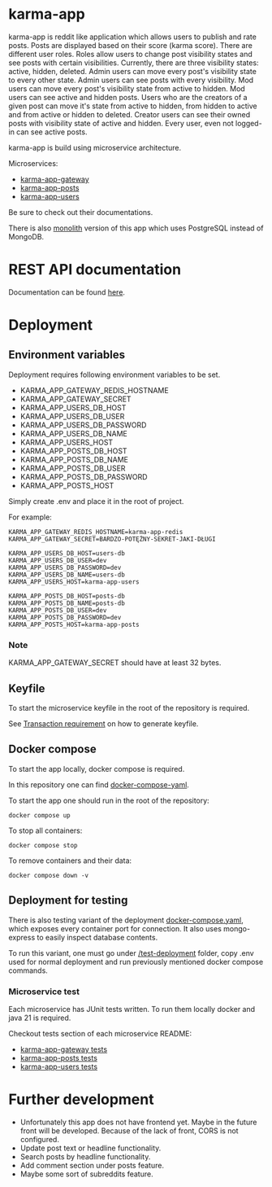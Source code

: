 # karma-app

karma-app is reddit like application which allows users to publish and rate posts. Posts are displayed based on their
score (karma score). There are different user roles. Roles allow users to change post visibility states and see posts
with certain visibilities. Currently, there are three visibility states: active, hidden, deleted. Admin users can move
every post's visibility state to every other state. Admin users can see posts with every visibility. Mod users can move
every post's visibility state from active to hidden. Mod users can see active and hidden posts. Users who are the
creators of a given post can move it's state from active to hidden, from hidden to active and from active or hidden to
deleted. Creator users can see their owned posts with visibility state of active and hidden. Every user, even not
logged-in can see active posts.

karma-app is build using microservice architecture.

Microservices:

- [karma-app-gateway]
- [karma-app-posts]
- [karma-app-users]

Be sure to check out their documentations.

There is also [monolith][karma-app-monolith] version of this app which uses PostgreSQL
instead of MongoDB.

# REST API documentation

Documentation can be found [here][rest-api-docs].

# Deployment

## Environment variables

Deployment requires following environment variables to be set.

- KARMA_APP_GATEWAY_REDIS_HOSTNAME
- KARMA_APP_GATEWAY_SECRET
- KARMA_APP_USERS_DB_HOST
- KARMA_APP_USERS_DB_USER
- KARMA_APP_USERS_DB_PASSWORD
- KARMA_APP_USERS_DB_NAME
- KARMA_APP_USERS_HOST
- KARMA_APP_POSTS_DB_HOST
- KARMA_APP_POSTS_DB_NAME
- KARMA_APP_POSTS_DB_USER
- KARMA_APP_POSTS_DB_PASSWORD
- KARMA_APP_POSTS_HOST

Simply create .env and place it in the root of project.

For example:

```
KARMA_APP_GATEWAY_REDIS_HOSTNAME=karma-app-redis
KARMA_APP_GATEWAY_SECRET=BARDZO-POTĘŻNY-SEKRET-JAKI-DŁUGI

KARMA_APP_USERS_DB_HOST=users-db
KARMA_APP_USERS_DB_USER=dev
KARMA_APP_USERS_DB_PASSWORD=dev
KARMA_APP_USERS_DB_NAME=users-db
KARMA_APP_USERS_HOST=karma-app-users

KARMA_APP_POSTS_DB_HOST=posts-db
KARMA_APP_POSTS_DB_NAME=posts-db
KARMA_APP_POSTS_DB_USER=dev
KARMA_APP_POSTS_DB_PASSWORD=dev
KARMA_APP_POSTS_HOST=karma-app-posts
```

### Note

KARMA_APP_GATEWAY_SECRET should have at least 32 bytes.

## Keyfile

To start the microservice keyfile in the root of the repository is required.

See [Transaction requirement] on how to generate keyfile.

## Docker compose

To start the app locally, docker compose is required.

In this repository one can
find [docker-compose-yaml].

To start the app one should run in the root of the repository:

```
docker compose up
```

To stop all containers:

```
docker compose stop
```

To remove containers and their data:

```
docker compose down -v
```

## Deployment for testing

There is also testing variant of the deployment [docker-compose.yaml][test-docker-compose.yaml], which exposes every
container port for connection. It also uses mongo-express to easily inspect database contents.

To run this variant, one must go under [/test-deployment] folder, copy .env used for normal deployment and run
previously
mentioned docker compose commands.

### Microservice test

Each microservice has JUnit tests written. To run them locally docker and java 21 is required.

Checkout tests section of each microservice README:
- [karma-app-gateway tests]
- [karma-app-posts tests]
- [karma-app-users tests]

# Further development

- Unfortunately this app does not have frontend yet. Maybe in the future front will be developed. Because of the lack
  of front, CORS is not configured.
- Update post text or headline functionality.
- Search posts by headline functionality.
- Add comment section under posts feature.
- Maybe some sort of subreddits feature.

[karma-app-gateway]: https://github.com/msik-404/karma-app/tree/main/karma-app-gateway

[karma-app-posts]: https://github.com/msik-404/karma-app/tree/main/karma-app-posts

[karma-app-users]: https://github.com/msik-404/karma-app/tree/main/karma-app-users

[karma-app-monolith]: https://github.com/msik-404/karma-app-monolith

[docker-compose-yaml]: https://github.com/msik-404/karma-app/blob/main/docker-compose.yaml

[rest-api-docs]: https://github.com/msik-404/karma-app/tree/main/karma-app-gateway#rest-api

[Transaction requirement]: https://github.com/msik-404/karma-app-posts#transaction-requirements

[/test-deployment]: https://github.com/msik-404/karma-app/tree/main/test-deployment

[test-docker-compose.yaml]: https://github.com/msik-404/karma-app/blob/main/test-deployment/docker-compose.yaml

[karma-app-gateway tests]: https://github.com/msik-404/karma-app/tree/main/karma-app-gateway#tests
[karma-app-posts tests]: https://github.com/msik-404/karma-app/tree/main/karma-app-gateway#tests
[karma-app-users tests]: https://github.com/msik-404/karma-app/tree/main/karma-app-gateway#tests